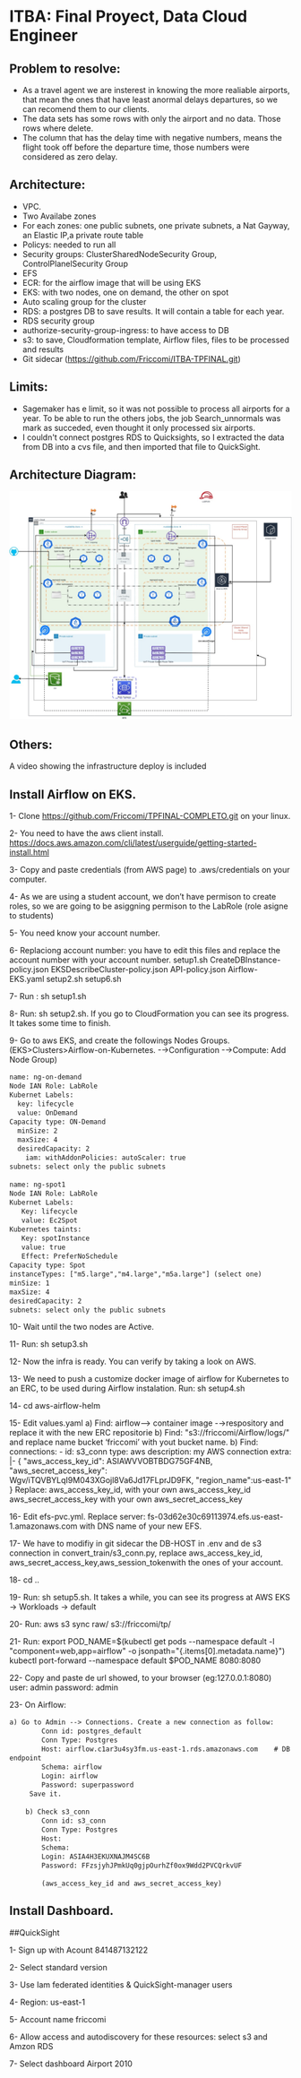 # ITBA: Final Proyect, Data Cloud Engineer

## Problem to resolve:
   - As a travel agent we are insterest in knowing the more realiable airports, that mean the ones that have least anormal delays departures,
     so we can recomend them to our clients.
   - The data sets has some rows with only the airport and no data. Those rows where delete.
   - The column that has the delay time with negative numbers, means the flight took off before the departure time, those numbers were  
     considered as zero delay.
   
## Architecture:
   - VPC.
   - Two Availabe zones
   - For each zones: one public subnets, one private subnets, a Nat Gayway, an Elastic IP,a private route table
   - Policys: needed to run all
   - Security groups: ClusterSharedNodeSecurity Group,  ControlPlanelSecurity Group
   - EFS
   - ECR: for the airflow image that will be using EKS
   - EKS: with two nodes, one on demand, the other on spot
   - Auto scaling group for the cluster
   - RDS: a postgres DB to save results. It will contain a table for each year.
   - RDS security group 
   - authorize-security-group-ingress: to have access to DB
   - s3: to save, Cloudformation template, Airflow files, files to be processed and results
   - Git sidecar (https://github.com/Friccomi/ITBA-TPFINAL.git)

## Limits: 
   - Sagemaker has e limit, so it was not possible to process all airports for a year. To be able to run the others jobs, the job Search_unnormals was mark as succeded, even thought it only processed six airports.
   - I couldn't connect postgres RDS to Quicksights, so I extracted the data from DB into a cvs file, and then imported that file to QuickSight.
   
   
## Architecture Diagram:
![Esta es una imagen](https://github.com/Friccomi/TPFINAL-COMPLETO/blob/master/Infra.jpg)

## Others:
   A video showing the infrastructure deploy is included
      

## Install Airflow on EKS.

1- Clone https://github.com/Friccomi/TPFINAL-COMPLETO.git on your linux.

2- You need to have the aws client install. https://docs.aws.amazon.com/cli/latest/userguide/getting-started-install.html

3- Copy and paste credentials (from AWS page) to .aws/credentials on your computer. 

4- As we are using a student account, we don’t have permison to create roles, so we are going to be asiggning permison to the LabRole (role asigne to students)

5- You need know your account number.

6- Replaciong account number: you have to edit this files and replace the account number with your account number.
	setup1.sh
	CreateDBInstance-policy.json
	EKSDescribeCluster-policy.json
	API-policy.json
	Airflow-EKS.yaml
	setup2.sh
	setup6.sh

7- Run : sh setup1.sh

8- Run: sh setup2.sh. If you go to CloudFormation you can see its progress. It takes some time to finish.

9- Go to aws EKS, and create the followings Nodes Groups. (EKS>Clusters>Airflow-on-Kubernetes. -→Configuration -→Compute: Add Node Group)

	name: ng-on-demand
	Node IAN Role: LabRole
	Kubernet Labels: 
	  key: lifecycle
	  value: OnDemand 
	Capacity type: ON-Demand
	  minSize: 2
	  maxSize: 4 
	  desiredCapacity: 2 
        iam: withAddonPolicies: autoScaler: true 
	subnets: select only the public subnets
	   
	name: ng-spot1
	Node IAN Role: LabRole
	Kubernet Labels: 
	   Key: lifecycle
	   value: Ec2Spot 
	Kubernetes taints: 
	   Key: spotInstance
	   value: true 
	   Effect: PreferNoSchedule
	Capacity type: Spot
	instanceTypes: ["m5.large","m4.large","m5a.large"] (select one)
	minSize: 1
	maxSize: 4 
	desiredCapacity: 2 
	subnets: select only the public subnets

10- Wait until the two nodes are Active.

11- Run: sh setup3.sh

12- Now the infra is ready. You can verify by taking a look on AWS.

13- We need to push a customize docker image of airflow for Kubernetes to an ERC, to be used during Airflow instalation. 
	Run: sh setup4.sh

14- cd aws-airflow-helm

15- Edit values.yaml
 	a) Find: airflow--> container image -→respository and replace it with the new ERC repositorie
	b) Find: "s3://friccomi/Airflow/logs/" and replace name bucket ‘friccomi’ with yout bucket name.
	b) Find: connections: 
    	  - id: s3_conn
            type: aws
            description: my AWS 	connection
	    extra: |-
	    { "aws_access_key_id": ASIAWVVOBTBDG75GF4NB,
	      "aws_secret_access_key": Wgv/iTQVBYLqI9M043XGojl8Va6Jd17FLprJD9FK,
	      "region_name":us-east-1" 
            }
	  Replace:
             aws_access_key_id, with your own aws_access_key_id
             aws_secret_access_key  with your own  aws_secret_access_key

16- Edit efs-pvc.yml. Replace server: fs-03d62e30c69113974.efs.us-east-1.amazonaws.com   with 	DNS name of your new EFS.

17- We have to modifiy in git sidecar the DB-HOST in .env and de s3 connection in convert_train/s3_conn.py, replace aws_access_key_id, aws_secret_access_key,aws_session_tokenwith the ones of your account. 

18- cd ..

19- Run: sh setup5.sh. It takes a while, you can see its progress at AWS EKS → Workloads → default

20- Run: aws s3 sync raw/ s3://friccomi/tp/ 

21- Run: 
        export POD_NAME=$(kubectl get pods --namespace default -l "component=web,app=airflow" -o jsonpath="{.items[0].metadata.name}")
	kubectl port-forward --namespace default $POD_NAME 8080:8080

22- Copy and paste de url showed, to your browser (eg:127.0.0.1:8080)
      user: admin
      password: admin	
      
23- On Airflow:

	a) Go to Admin --> Connections. Create a new connection as follow:
            Conn id: postgres_default
            Conn Type: Postgres
            Host: airflow.c1ar3u4sy3fm.us-east-1.rds.amazonaws.com    # DB endpoint
            Schema: airflow
            Login: airflow
            Password: superpassword
         Save it.      
         
        b) Check s3_conn
            Conn id: s3_conn
            Conn Type: Postgres
            Host: 
            Schema:
            Login: ASIA4H3EKUXNAJM4SC6B   
            Password: FFzsjyhJPmkUq0gjpOurhZf0ox9Wdd2PVCQrkvUF    
        
            (aws_access_key_id and aws_secret_access_key)

## Install Dashboard.

##QuickSight

1- Sign up with Acount 841487132122

2- Select standard version

3- Use Iam federated identities & QuickSight-manager users

4- Region: us-east-1

5- Account name friccomi

6- Allow access and autodiscovery for these resources: select s3 and Amzon RDS

7- Select dashboard Airport 2010








